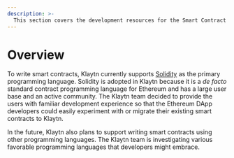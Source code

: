 ```yaml
---
description: >-
  This section covers the development resources for the Smart Contract development.
---
```


# Overview <a id="overview"></a>

To write smart contracts, Klaytn currently supports [Solidity](https://github.com/ethereum/solidity) as the primary programming language. Solidity is adopted in Klaytn because it is a _de facto_ standard contract programming language for Ethereum and has a large user base and an active community. The Klaytn team decided to provide the users with familiar development experience so that the Ethereum DApp developers could easily experiment with or migrate their existing smart contracts to Klaytn.

In the future, Klaytn also plans to support writing smart contracts using other programming languages. The Klaytn team is investigating various favorable programming languages that developers might embrace.
